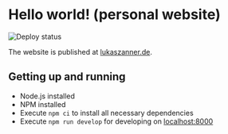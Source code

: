 # Hello world! (personal website)

![Deploy status](https://github.com/zann1x/hello-world/workflows/Deploy/badge.svg)

The website is published at [lukaszanner.de](https://lukaszanner.de).

## Getting up and running

- Node.js installed
- NPM installed
- Execute `npm ci` to install all necessary dependencies
- Execute `npm run develop` for developing on [localhost:8000](http://localhost:8000)
